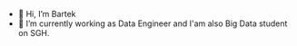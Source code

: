 - 👋 Hi, I’m Bartek
- 🧰 I’m currently working as Data Engineer and I'am also Big Data student on SGH.



<!---
Barti-12/Barti-12 is a ✨ special ✨ repository because its `README.md` (this file) appears on your GitHub profile.
You can click the Preview link to take a look at your changes.
--->
